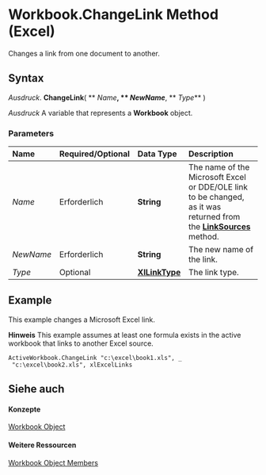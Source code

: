 
# Workbook.ChangeLink Method (Excel)

Changes a link from one document to another.


## Syntax

 _Ausdruck_. **ChangeLink**( ** _Name_**, ** _NewName_**, ** _Type_** )

 _Ausdruck_ A variable that represents a **Workbook** object.


### Parameters



|**Name**|**Required/Optional**|**Data Type**|**Description**|
|:-----|:-----|:-----|:-----|
| _Name_|Erforderlich|**String**|The name of the Microsoft Excel or DDE/OLE link to be changed, as it was returned from the  **[LinkSources](6466bea0-5af8-7af0-e9d7-7595133073ae.md)** method.|
| _NewName_|Erforderlich|**String**|The new name of the link.|
| _Type_|Optional|**[XlLinkType](fdaf87cc-353b-652b-1531-9a9b731b19b6.md)**|The link type.|

## Example

This example changes a Microsoft Excel link.




 **Hinweis**  This example assumes at least one formula exists in the active workbook that links to another Excel source.




```
ActiveWorkbook.ChangeLink "c:\excel\book1.xls", _ 
 "c:\excel\book2.xls", xlExcelLinks
```


## Siehe auch


#### Konzepte


[Workbook Object](8c00aa60-c974-eed3-0812-3c9625eb0d4c.md)
#### Weitere Ressourcen


[Workbook Object Members](http://msdn.microsoft.com/library/dce102a3-25de-3ff4-2ce5-bc56e08baca7%28Office.15%29.aspx)